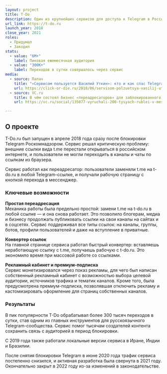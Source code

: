 ```yaml
---
layout: project
title: T-Do
description: Один из крупнейших сервисов для доступа к Telegram в России
url_link: https://t-do.ru
launch_year: 2018
close_year: 2021
roles:
  - Придумал
  - Закодил
stats:
  - value: "6M+"
    label: Пиковая ежемесячная аудитория
  - value: "300K+"
    label: Переходов в сутки совершалось через сервис
media:
  - source: Палач
    title: "«Сервисом пользуется Василий Уткин»: кто и как спас Telegram для внешнего мира"
    url: https://click-or-die.ru/2018/06/servisom-polzuetsya-vasilij-utkin-kto-i-kak-spas-telegram-dlya-vneshnego-mira/
  - source: VC.ru
    title: В чём состоял бизнес «переадресаторов» для заблокированного Telegram
    url: https://vc.ru/social/135077-vyruchali-200-tysyach-rublei-v-mesyac-rashodov-malo-v-chem-sostoyal-biznes-pereadresatorov-dlya-zablokirovannogo-telegram

---
```


## О проекте

T-Do.ru был запущен в апреле 2018 года сразу после блокировки Telegram Роскомнадзором. Сервис решал критическую проблему: внешние ссылки вида t.me перестали открываться в российском интернете, и пользователи не могли переходить в каналы и чаты по ссылкам из браузера.

Сервис работал как переадресатор: пользователи заменяли t.me на t-do.ru в любой Telegram-ссылке, и получали рабочую страницу с кнопкой перехода в мессенджер.

### Ключевые возможности

**Простая переадресация**  
Механика работы была предельно простой: замени t.me на t-do.ru в любой ссылке — и она снова работает. Это позволило блогерам, медиа и бизнесу продолжать публиковать ссылки на свои каналы на сайтах и в соцсетях. Сервис поддерживал все типы ссылок: на каналы, группы, ботов, профили пользователей и даже на вступление в приватные. 

**Конвертер ссылок**  
На главной странице сервиса работал быстрый конвертер: вставляешь неработающую ссылку с t.me, получаешь рабочую с t-do.ru. Это экономило время при массовой работе со ссылками.

**Рекламный кабинет и премиум-подписка**  
Сервис монетизировался через показ рекламы, для чего был написан собственный рекламный кабинет с возможностью выбора целевой аудитории, источников трафика и тематик каналов. Кроме того, была предусмотрена премиум-подписка, позволявшая отключить рекламу и кастомизировать оформление для страниц собственных каналов.

### Результаты

В пик популярности T-Do обрабатывал более 300 тысяч переходов в сутки, став одним из главных инструментов для русскоязычного Telegram-сообщества. Сервис помог тысячам создателей контента сохранить связь с аудиторией в период блокировки. 

С 2019 года также работали локальные версии сервиса в Иране, Индии и Бразилии.

После снятия блокировки Telegram в июне 2020 года трафик сервиса постепенно снизился, и активная разработка была свернута в 2021 году. Окончательно закрыт в 2022 году из-за изменений в законодательстве.

